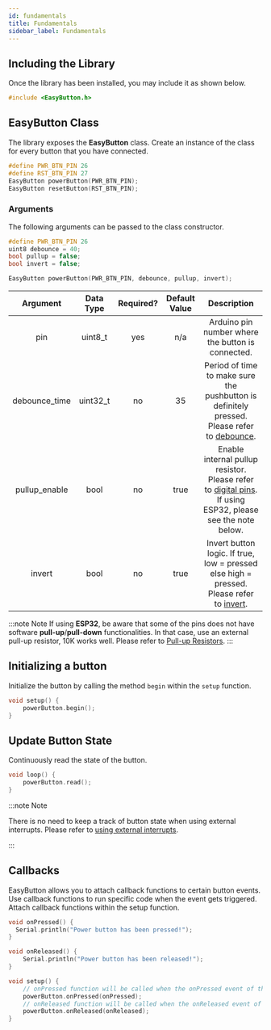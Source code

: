 ```yaml
---
id: fundamentals
title: Fundamentals
sidebar_label: Fundamentals
---
```


## Including the Library

Once the library has been installed, you may include it as shown below.

```cpp
#include <EasyButton.h>
```

## EasyButton Class

The library exposes the **EasyButton** class. Create an instance of the class for every button that you have connected.

```cpp
#define PWR_BTN_PIN 26
#define RST_BTN_PIN 27
EasyButton powerButton(PWR_BTN_PIN);
EasyButton resetButton(RST_BTN_PIN);
```

### Arguments

The following arguments can be passed to the class constructor.

```cpp
#define PWR_BTN_PIN 26
uint8 debounce = 40;
bool pullup = false;
bool invert = false;

EasyButton powerButton(PWR_BTN_PIN, debounce, pullup, invert);
```

|   Argument    | Data Type | Required? | Default Value |                                                                         Description                                                                         |
| :-----------: | :-------: | :-------: | :-----------: | :---------------------------------------------------------------------------------------------------------------------------------------------------------: |
|      pin      |  uint8_t  |    yes    |      n/a      |                                                      Arduino pin number where the button is connected.                                                      |
| debounce_time | uint32_t  |    no     |      35       |         Period of time to make sure the pushbutton is definitely pressed. Please refer to [debounce](https://www.arduino.cc/en/tutorial/debounce).          |
| pullup_enable |   bool    |    no     |     true      | Enable internal pullup resistor. Please refer to [digital pins](https://www.arduino.cc/en/Tutorial/DigitalPins). If using ESP32, please see the note below. |
|    invert     |   bool    |    no     |     true      |            Invert button logic. If true, low = pressed else high = pressed. Please refer to [invert](https://www.arduino.cc/en/Tutorial/Invert).            |

:::note Note
If using **ESP32**, be aware that some of the pins does not have software **pull-up**/**pull-down** functionalities. In that case, use an external pull-up resistor, 10K works well. Please refer to [Pull-up Resistors](https://learn.sparkfun.com/tutorials/pull-up-resistors).
:::

## Initializing a button

Initialize the button by calling the method `begin` within the `setup` function.

```cpp
void setup() {
    powerButton.begin();
}
```

## Update Button State

Continuously read the state of the button.

```cpp
void loop() {
    powerButton.read();
}
```

:::note Note

There is no need to keep a track of button state when using external interrupts. Please refer to [using external interrupts]().

:::

## Callbacks

EasyButton allows you to attach callback functions to certain button events. Use callback functions to run specific code when the event gets triggered. Attach callback functions within the setup function.

```cpp
void onPressed() {
  Serial.println("Power button has been pressed!");
}

void onReleased() {
    Serial.println("Power button has been released!");
}

void setup() {
    // onPressed function will be called when the onPressed event of the button gets triggered.
    powerButton.onPressed(onPressed);
    // onReleased function will be called when the onReleased event of the button gets triggered.
    powerButton.onReleased(onReleased);
}
```
